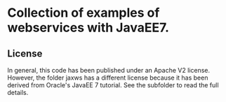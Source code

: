 # Collection of examples of webservices with JavaEE7.

## License
In general, this code has been published under an Apache V2 license.
However, the folder jaxws has a different license because it has been
derived from Oracle's JavaEE 7 tutorial. See the subfolder to read the
full details.